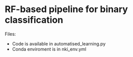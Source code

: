 # RF-based pipeline for binary classification 

Files:

- Code is available in automatised_learning.py
- Conda enviroment is in nki_env.yml

